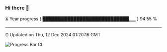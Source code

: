 ### Hi there 👋

⏳ Year progress { ████████████████████████████▁▁ } 94.55 %

---

⏰ Updated on Thu, 12 Dec 2024 01:20:16 GMT

![Progress Bar CI](https://github.com/JuvenileQ/Progress-Bar-CI/workflows/main/badge.svg)
